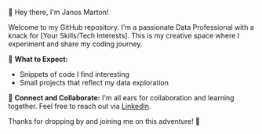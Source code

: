 👋 Hey there, I'm Janos Marton!

Welcome to my GitHub repository. I'm a passionate Data Professional with a knack for [Your Skills/Tech Interests]. This is my creative space where I experiment and share my coding journey.

🚀 **What to Expect:**
- Snippets of code I find interesting
- Small projects that reflect my data exploration

🌱 **Connect and Collaborate:**
I'm all ears for collaboration and learning together. Feel free to reach out via [LinkedIn](https://www.linkedin.com/in/janosmarton/).

Thanks for dropping by and joining me on this adventure! 🌟
